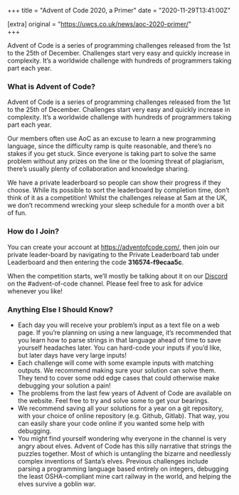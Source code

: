 +++
title = "Advent of Code 2020, a Primer"
date = "2020-11-29T13:41:00Z"

[extra]
original = "https://uwcs.co.uk/news/aoc-2020-primer/"    
+++

<p>Advent of Code is a series of programming challenges released from the 1st to the 25th of December. Challenges start very easy and quickly increase in complexity. It’s a worldwide challenge with hundreds of programmers taking part each year.</p>

<!-- more -->

### What is Advent of Code?

  
Advent of Code is a series of programming challenges released from the 1st to the 25th of December. Challenges start very easy and quickly increase in complexity. It’s a worldwide challenge with hundreds of programmers taking part each year.

Our members often use AoC as an excuse to learn a new programming language, since the difficulty ramp is quite reasonable, and there’s no stakes if you get stuck. Since everyone is taking part to solve the same problem without any prizes on the line or the looming threat of plagiarism, there’s usually plenty of collaboration and knowledge sharing.

We have a private leaderboard so people can show their progress if they choose. While its possible to sort the leaderboard by completion time, don’t think of it as a competition\! Whilst the challenges release at 5am at the UK, we don’t recommend wrecking your sleep schedule for a month over a bit of fun.

### How do I Join?

You can create your account at <https://adventofcode.com/>, then join our private leader-board by navigating to the Private Leaderboard tab under Leaderboard and then entering the code **316574-f9ecaa5c**.

When the competition starts, we’ll mostly be talking about it on our [Discord](https://discord.uwcs.uk) on the \#advent-of-code channel. Please feel free to ask for advice whenever you like\!

### 

### Anything Else I Should Know?

  - Each day you will receive your problem’s input as a text file on a web page. If you’re planning on using a new language, it’s recommended that you learn how to parse strings in that language ahead of time to save yourself headaches later. You can hard-code your inputs if you’d like, but later days have very large inputs\!
  - Each challenge will come with some example inputs with matching outputs. We recommend making sure your solution can solve them. They tend to cover some odd edge cases that could otherwise make debugging your solution a pain\!
  - The problems from the last few years of Advent of Code are available on the website. Feel free to try and solve some to get your bearings.
  - We recommend saving all your solutions for a year on a git repository, with your choice of online repository (e.g. Github, Gitlab). That way, you can easily share your code online if you wanted some help with debugging.
  - You might find yourself wondering why everyone in the channel is very angry about elves. Advent of Code has this silly narrative that strings the puzzles together. Most of which is untangling the bizarre and needlessly complex inventions of Santa’s elves. Previous challenges include parsing a programming language based entirely on integers, debugging the least OSHA-compliant mine cart railway in the world, and helping the elves survive a goblin war.

